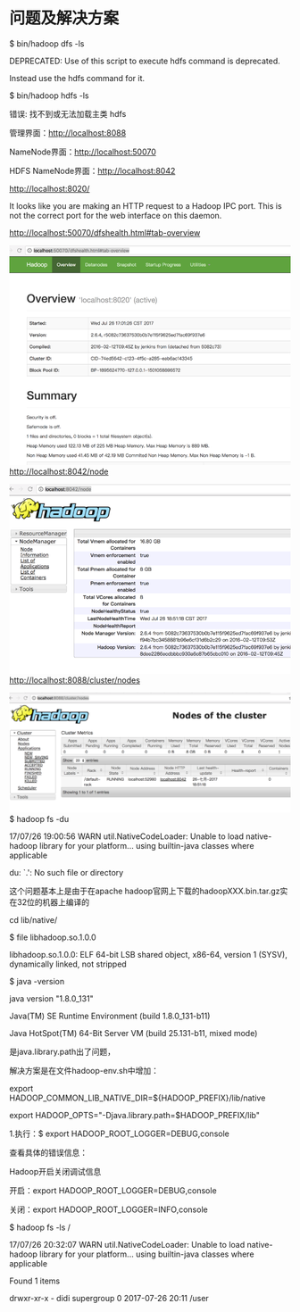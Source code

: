# 问题及解决方案

$ bin/hadoop dfs -ls

DEPRECATED: Use of this script to execute hdfs command is deprecated.

Instead use the hdfs command for it.

$ bin/hadoop hdfs -ls

错误: 找不到或无法加载主类 hdfs

管理界面：[http://localhost:8088](http://localhost:8088)

NameNode界面：[http://localhost:50070](http://localhost:50070)

HDFS NameNode界面：[http://localhost:8042](http://localhost:8042)

[http://localhost:8020/](http://localhost:8020/)

It looks like you are making an HTTP request to a Hadoop IPC port. This is not the correct port for the web interface on this daemon.

[http://localhost:50070/dfshealth.html\#tab-overview](http://localhost:50070/dfshealth.html#tab-overview)

![](/assets/import1.png)[http://localhost:8042/node](http://localhost:8042/node)

![](/assets/import2.png)[http://localhost:8088/cluster/nodes](http://localhost:8088/cluster/nodes)

![](/assets/import3.png)$ hadoop fs -du

17/07/26 19:00:56 WARN util.NativeCodeLoader: Unable to load native-hadoop library for your platform... using builtin-java classes where applicable

du: \`.': No such file or directory

这个问题基本上是由于在apache hadoop官网上下载的hadoopXXX.bin.tar.gz实在32位的机器上编译的

cd lib/native/

$ file libhadoop.so.1.0.0

libhadoop.so.1.0.0: ELF 64-bit LSB shared object, x86-64, version 1 \(SYSV\), dynamically linked, not stripped

$   java -version

java version "1.8.0\_131"

Java\(TM\) SE Runtime Environment \(build 1.8.0\_131-b11\)

Java HotSpot\(TM\) 64-Bit Server VM \(build 25.131-b11, mixed mode\)

是java.library.path出了问题，

解决方案是在文件hadoop-env.sh中增加：

export HADOOP\_COMMON\_LIB\_NATIVE\_DIR=${HADOOP\_PREFIX}/lib/native

export HADOOP\_OPTS="-Djava.library.path=$HADOOP\_PREFIX/lib"

1.执行：$ export HADOOP\_ROOT\_LOGGER=DEBUG,console

查看具体的错误信息：

Hadoop开启关闭调试信息

开启：export HADOOP\_ROOT\_LOGGER=DEBUG,console

关闭：export HADOOP\_ROOT\_LOGGER=INFO,console

$ hadoop fs -ls /

17/07/26 20:32:07 WARN util.NativeCodeLoader: Unable to load native-hadoop library for your platform... using builtin-java classes where applicable

Found 1 items

drwxr-xr-x   - didi supergroup          0 2017-07-26 20:11 /user

